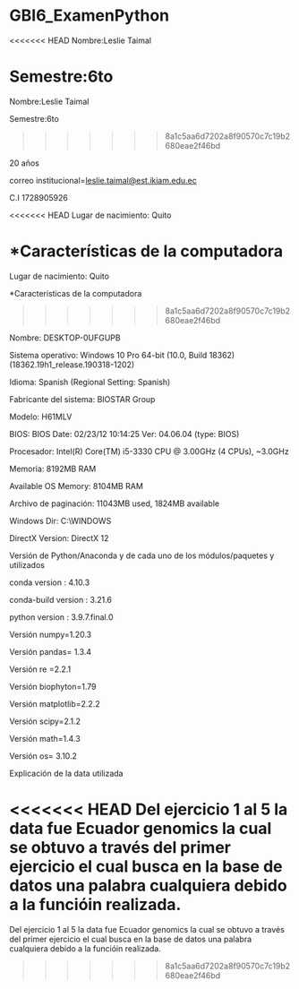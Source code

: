 # GBI6_ExamenPython
<<<<<<< HEAD
Nombre:Leslie Taimal

Semestre:6to
=======
Nombre:Leslie Taimal 

Semestre:6to 
>>>>>>> 8a1c5aa6d7202a8f90570c7c19b2680eae2f46bd

20 años

correo institucional=leslie.taimal@est.ikiam.edu.ec

C.I 1728905926

<<<<<<< HEAD
Lugar de nacimiento: Quito

*Características de la computadora
=======
Lugar de nacimiento: Quito 

*Características de la computadora 

>>>>>>> 8a1c5aa6d7202a8f90570c7c19b2680eae2f46bd

Nombre: DESKTOP-0UFGUPB

Sistema operativo: Windows 10 Pro 64-bit (10.0, Build 18362) (18362.19h1_release.190318-1202)

Idioma: Spanish (Regional Setting: Spanish)

Fabricante del sistema: BIOSTAR Group

Modelo: H61MLV

BIOS: BIOS Date: 02/23/12 10:14:25 Ver: 04.06.04 (type: BIOS)

Procesador: Intel(R) Core(TM) i5-3330 CPU @ 3.00GHz (4 CPUs), ~3.0GHz

Memoria: 8192MB RAM

Available OS Memory: 8104MB RAM

Archivo de paginación: 11043MB used, 1824MB available

Windows Dir: C:\WINDOWS

DirectX Version: DirectX 12

Versión de Python/Anaconda y de cada uno de los módulos/paquetes y utilizados

conda version : 4.10.3

conda-build version : 3.21.6

python version : 3.9.7.final.0

Versión numpy=1.20.3

Versión pandas= 1.3.4

Versión re =2.2.1

Versión biophyton=1.79

Versión matplotlib=2.2.2

Versión scipy=2.1.2

Versión math=1.4.3

Versión os= 3.10.2

Explicación de la data utilizada

<<<<<<< HEAD
Del ejercicio 1 al 5 la data fue Ecuador genomics la cual se obtuvo a través del primer ejercicio el cual busca en la base de datos una palabra cualquiera debido a la funcióin realizada.
=======
Del ejercicio 1 al 5 la data fue Ecuador genomics la cual se obtuvo a través del primer ejercicio el cual busca en la base de datos una palabra cualquiera debido a la funcióin realizada.



>>>>>>> 8a1c5aa6d7202a8f90570c7c19b2680eae2f46bd
